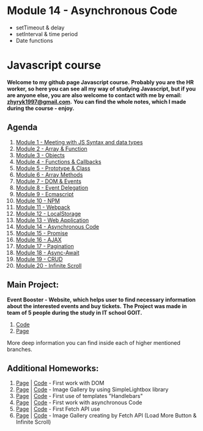 # Module 14 - Asynchronous Code

- setTimeout & delay
- setInterval & time period
- Date functions

# Javascript course

**Welcome to my github page Javascript course.** **Probably you are the HR worker, so here you can
see all my way of studying Javascript, but if you are anyone else, you are also welcome to contact with me by email: zhyryk1997@gmail.com.** 
**You can find the whole notes, which I made during the course - enjoy.**

## Agenda

1. [Module 1 - Meeting with JS Syntax and data types](https://github.com/WindyBoss/js-lessons/tree/Module-1-Meeting-with-JS-Syntax-and-data-types)
2. [Module 2 - Array & Function](https://github.com/WindyBoss/js-lessons/tree/Module-2-Array-&-Function)
3. [Module 3 - Objects](https://github.com/WindyBoss/js-lessons/tree/Module-3-Objects)
4. [Module 4 - Functions & Callbacks](https://github.com/WindyBoss/js-lessons/tree/Module-4-Functions-&-Callbacks)
5. [Module 5 - Prototype & Class](https://github.com/WindyBoss/js-lessons/tree/Module-5-Prototype-&-Class)
6. [Module 6 - Array Methods](https://github.com/WindyBoss/js-lessons/tree/Module-6-Array-Methods)
7. [Module 7 - DOM & Events](https://github.com/WindyBoss/js-lessons/tree/Module-7-DOM-&-Events)
8. [Module 8 - Event Delegation](https://github.com/WindyBoss/js-lessons/tree/Module-8-Event-Delegation)
9. [Module 9 - Ecmascript](https://github.com/WindyBoss/js-lessons/tree/Module-9-Ecmascript)
10. [Module 10 - NPM](https://github.com/WindyBoss/js-lessons/tree/Module-10-NPM)
11. [Module 11 - Webpack](https://github.com/WindyBoss/js-lessons/tree/Module-11-Webpack)
12. [Module 12 - LocalStorage](https://github.com/WindyBoss/js-lessons/tree/Module-12-LocalStorage)
13. [Module 13 - Web Application](https://github.com/WindyBoss/js-lessons/tree/Module-13-Web-Application)
14. [Module 14 - Asynchronous Code](https://github.com/WindyBoss/js-lessons/tree/Module-14-Asynchrone-Code)
15. [Module 15 - Promise](https://github.com/WindyBoss/js-lessons/tree/Module-15-Promise)
16. [Module 16 - AJAX](https://github.com/WindyBoss/js-lessons/tree/Module-16-AJAX)
17. [Module 17 - Pagination](https://github.com/WindyBoss/js-lessons/tree/Module-17-Pagination)
18. [Module 18 - Async-Await](https://github.com/WindyBoss/js-lessons/tree/Module-18-Async-Await)
19. [Module 19 - CRUD](https://github.com/WindyBoss/js-lessons/tree/Module-19-CRUD)
20. [Module 20 - Infinite Scroll](https://github.com/WindyBoss/js-lessons/tree/Module-20-Infinite-Scroll)

## Main Project:
**Event Booster - Website, which helps user to find necessary information about the interested events and buy tickets.**
**The Project was made in team of 5 people during the study in IT school GOIT.**
1. [Code](https://github.com/WindyBoss/Project_JS)
2. [Page](https://windyboss.github.io/Project_JS/)

More deep information you can find inside each of higher mentioned branches.

## Additional Homeworks: 
1. [Page](https://windyboss.github.io/goit-js-hw-06/) | [Code](https://github.com/WindyBoss/goit-js-hw-06) - First work with DOM 
2. [Page](https://windyboss.github.io/goit-js-hw-07/) | [Code](https://github.com/WindyBoss/goit-js-hw-07) - Image Gallery by using SimpleLightbox library
3. [Page](https://windyboss.github.io/goit-js-hw-08/) | [Code](https://github.com/WindyBoss/goit-js-hw-08) - First use of templates "Handlebars"
4. [Page](https://windyboss.github.io/goit-js-hw-09/) | [Code](https://github.com/WindyBoss/goit-js-hw-09) - First work with asynchronous Code
5. [Page](https://windyboss.github.io/goit-js-hw-10/) | [Code](https://github.com/WindyBoss/goit-js-hw-10) - First Fetch API use
6. [Page](https://windyboss.github.io/goit-js-hw-11/) | [Code](https://github.com/WindyBoss/goit-js-hw-11) - Image Gallery creating by Fetch API (Load More Button & Infinite Scroll)